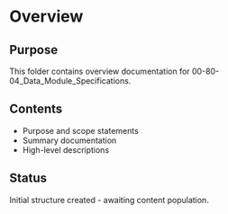 # Overview

## Purpose
This folder contains overview documentation for 00-80-04_Data_Module_Specifications.

## Contents
- Purpose and scope statements
- Summary documentation
- High-level descriptions

## Status
Initial structure created - awaiting content population.
